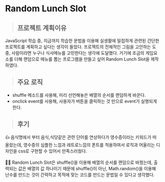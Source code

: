 # Random Lunch Slot

>## 프로젝트 계획이유<br>
JavaScript 학습 중, 지금까지 학습한 문법을 이용해 실생활에 밀접하게 관련된 간단한 프로젝트를 계획하고 싶다는 생각이 들었다. 프로젝트의 전체적인 그림을 고안하는 도중,
사람이라면 누구나 식사메뉴를 고민한다는 생각에 도달했다. 거기에 조금의 게임요소를 더해 랜덤으로 메뉴를 뽑는 프로그램을 만들고 싶어 Random Lunch Slot을 제작하였다.

>## 주요 로직
* shuffle 메소드를 사용해, 미리 선언해놓은 배열의 순서를 랜덤하게 바꾼다. 
* onclick event를 사용해, 사용자가 버튼을 클릭하는 것 만으로 event가 실행되게한다. 

>## 후기 <br>
👍  음식명에서 부터 음식,식당같은 관련 단어를 연상하다가 영수증이라는 키워드가 떠올랐는데, 영수증의 심플한 느낌과 레트로느낌의 폰트를 적용하여서 로직과 어울리는 디자인을 css로 구현할 수 있어서 만족스러웠다.<br><br>
🤷‍♀️  Random Lunch Slot은 shuffle()을 이용해 배열의 순서를 랜덤으로 바꿨는데, 출력되는 값은 배열의 값 하나이기 때문에 shuffle()이 아닌, Math.random()을 이용해 난수를 만드는 것이 간략하고 목적에 맞는 코드를 만드는 문법일 수 있다고 생각했다.
